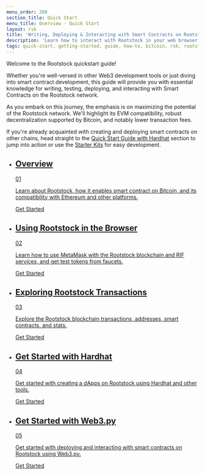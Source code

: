 ```yaml
---
menu_order: 200
section_title: Quick Start
menu_title: Overview - Quick Start
layout: rsk
title: 'Writing, Deploying & Interacting with Smart Contracts on Rootstock'
description: 'Learn how to interact with Rootstock in your web browser, how to view Rootstock transactions, develop and deploy your very first smart contract to the Rootstock network.'
tags: quick-start, getting-started, guide, how-to, bitcoin, rsk, rootstock, peer-to-peer, merged-mining, blockchain, powpeg
---
```



Welcome to the Rootstock quickstart guide!

Whether you're well-versed in other Web3 development tools or just diving into smart contract development, this guide will provide you with essential knowledge for writing, testing, deploying, and interacting with Smart Contracts on the Rootstock network.

As you embark on this journey, the emphasis is on maximizing the potential of the Rootstock network. We'll highlight its EVM compatibility, robust decentralization supported by Bitcoin, and notably lower transaction fees.

If you're already acquainted with creating and deploying smart contracts on other chains, head straight to the [Quick Start Guide with Hardhat](/guides/quickstart/hardhat/) section to jump into action or use the [Starter Kits](/guides/starter-kits/) for easy development.

<div class="features-list">
    <ul id="card-list" class="row">
        <li class="col-xl-6 col-md-6">
            <div class="feature-card">
                <div class="content">
                    <a href="/guides/quickstart/overview/">
                        <div class="content-container">
                            <div class="card-title">
                                <h2 class="zg-text-bg">Overview</h2>
                                <span class="zg-label ml-1">01</span>
                            </div>
                            <p class="card-desc">Learn about Rootstock, how it enables smart contract on Bitcoin, and its compatibility with Ethereum and other platforms.</p>
                        </div>
                    </a>
                    <div class="btn-container">
                        <a href="/guides/quickstart/overview/"></a>
                        <a class="green" href="/guides/quickstart/overview/">Get Started</a>
                    </div>
                </div>
            </div>
        </li>
        <li class="col-xl-6 col-md-6">
            <div class="feature-card">
                <div class="content">
                    <a href="/guides/quickstart/browser/">
                        <div class="content-container">
                            <div class="card-title">
                                <h2 class="zg-text-bg bg-yellow">Using Rootstock in the Browser</h2>
                                <span class="zg-label ml-1 bg-yellow">02</span>
                            </div>
                            <p class="card-desc">Learn how to use MetaMask with the Rootstock blockchain and RIF services, and get test tokens from faucets.</p>
                        </div>
                    </a>
                    <div class="btn-container">
                        <a href="/guides/quickstart/browser/"></a>
                        <a class="green" href="/guides/quickstart/browser/">Get Started</a>
                    </div>
                </div>
            </div>
        </li>
        <li class="col-xl-6 col-md-6">
            <div class="feature-card">
                <div class="content two-line-title-content">
                    <a href="/guides/quickstart/transactions/">
                        <div class="content-container">
                            <div class="card-title">
                                <h2 class="zg-text-bg bg-purple">Exploring Rootstock Transactions</h2>
                                <span class="zg-label ml-1 bg-purple">03</span>
                            </div>
                            <p class="card-desc">Explore the Rootstock blockchain transactions, addresses, smart contracts, and stats.</p>
                        </div>
                    </a>
                    <div class="btn-container">
                        <a href="/guides/quickstart/transactions/"></a>
                        <a class="green" href="/guides/quickstart/transactions/">Get Started</a>
                    </div>
                </div>
            </div>
        </li>
        <li class="col-xl-6 col-md-6">
            <div class="feature-card">
                <div class="content">
                    <a href="/guides/quickstart/hardhat/">
                        <div class="content-container">
                            <div class="card-title">
                                <h2 class="zg-text-bg bg-pink">Get Started with Hardhat</h2>
                                <span class="zg-label ml-1 bg-pink">04</span>
                            </div>
                            <p class="card-desc">Get started with creating a dApps on Rootstock using Hardhat and other tools.</p>
                        </div>
                    </a>
                    <div class="btn-container">
                        <a href="/guides/quickstart/hardhat/"></a>
                        <a class="green" href="/guides/quickstart/hardhat/">Get Started</a>
                    </div>
                </div>
            </div>
        </li>
                <li class="col-xl-6 col-md-6">
            <div class="feature-card">
                <div class="content">
                    <a href="/guides/quickstart/web3-python/">
                        <div class="content-container">
                            <div class="card-title">
                                <h2 class="zg-text-bg bg-green">Get Started with Web3.py</h2>
                                <span class="zg-label ml-1 bg-green">05</span>
                            </div>
                            <p class="card-desc">Get started with deploying and interacting with smart contracts on Rootstock using Web3.py.</p>
                        </div>
                    </a>
                    <div class="btn-container">
                        <a href="/guides/quickstart/hardhat/"></a>
                        <a class="green" href="/guides/quickstart/hardhat/">Get Started</a>
                    </div>
                </div>
            </div>
        </li>
    </ul>
</div>

